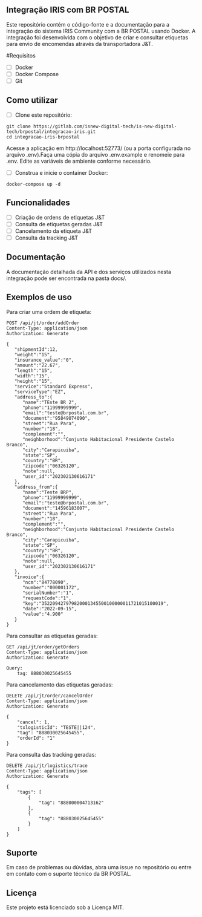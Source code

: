 ## Integração IRIS com BR POSTAL

Este repositório contém o código-fonte e a documentação para a integração do sistema IRIS Community com a BR POSTAL usando Docker. A integração foi desenvolvida com o objetivo de criar e consultar etiquetas para envio de encomendas através da transportadora J&T.

#Requisitos

- [ ] Docker
- [ ] Docker Compose
- [ ] Git

## Como utilizar

- [ ] Clone este repositório:

```
git clone https://gitlab.com/isnew-digital-tech/is-new-digital-tech/brpostal/integracao-iris.git
cd integracao-iris-brpostal
```

Acesse a aplicação em http://localhost:52773/ (ou a porta configurada no arquivo .env).Faça uma cópia do arquivo .env.example e renomeie para .env. Edite as variáveis de ambiente conforme necessário.

- [ ] Construa e inicie o container Docker:

```
docker-compose up -d
```
## Funcionalidades

- [ ] Criação de ordens de etiquetas J&T
- [ ] Consulta de etiquetas geradas J&T
- [ ] Cancelamento da etiqueta J&T
- [ ] Consulta da tracking J&T

## Documentação

A documentação detalhada da API e dos serviços utilizados nesta integração pode ser encontrada na pasta docs/.

## Exemplos de uso

Para criar uma ordem de etiqueta:
```
POST /api/jt/order/addOrder
Content-Type: application/json
Authorization: Generate

{
   "shipmentId":12,
   "weight":"15",
   "insurance_value":"0",
   "amount":"22.67",
   "length":"15",
   "width":"15",
   "height":"15",
   "service":"Standard Express",
   "serviceType":"EZ",
   "address_to":{
      "name":"TEste BR 2",
      "phone":"11999999999",
      "email":"teste@brpostal.com.br",
      "document":"95849074090",
      "street":"Rua Para",
      "number":"18",
      "complement":"",
      "neighborhood":"Conjunto Habitacional Presidente Castelo Branco",
      "city":"Carapicuiba",
      "state":"SP",
      "country":"BR",
      "zipcode":"06326120",
      "note":null,
      "user_id":"202302130616171"
   },
   "address_from":{
      "name":"Teste BRP",
      "phone":"11999999999",
      "email":"teste@brpostal.com.br",
      "document":"14596183007",
      "street":"Rua Para",
      "number":"18",
      "complement":"",
      "neighborhood":"Conjunto Habitacional Presidente Castelo Branco",
      "city":"Carapicuiba",
      "state":"SP",
      "country":"BR",
      "zipcode":"06326120",
      "note":null,
      "user_id":"202302130616171"
   },
   "invoice":{
      "ncm":"84778090",
      "number":"000001172",
      "serialNumber":"1",
      "requestCode":"1",
      "key":"352209427979820001345500100000011721015100019",
      "date":"2022-09-15",
      "value":"4.900"
   }
}
```

Para consultar as etiquetas geradas:
```
GET /api/jt/order/getOrders
Content-Type: application/json
Authorization: Generate

Query: 
    tag: 888030025645455
```

Para cancelamento das etiquetas geradas:
```
DELETE /api/jt/order/cancelOrder
Content-Type: application/json
Authorization: Generate

{
	"cancel": 1,
	"txlogisticId": "TESTE||124",
	"tag": "888030025645455",
	"orderId": "1"
}
```

Para consulta das tracking geradas:
```
DELETE /api/jt/logistics/trace
Content-Type: application/json
Authorization: Generate

{
	"tags": [
		{
			"tag": "888000004713162"
		},
		{
			"tag": "888030025645455"
		}
	]
}
```

## Suporte
Em caso de problemas ou dúvidas, abra uma issue no repositório ou entre em contato com o suporte técnico da BR POSTAL.

## Licença
Este projeto está licenciado sob a Licença MIT.